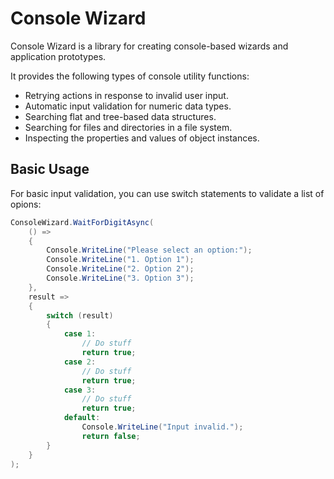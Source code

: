 # Console Wizard

Console Wizard is a library for creating console-based wizards and application prototypes.

It provides the following types of console utility functions:

- Retrying actions in response to invalid user input.
- Automatic input validation for numeric data types.
- Searching flat and tree-based data structures.
- Searching for files and directories in a file system.
- Inspecting the properties and values of object instances.

## Basic Usage

For basic input validation, you can use switch statements to validate a list of opions:

``` C#
ConsoleWizard.WaitForDigitAsync(
    () =>
    {
        Console.WriteLine("Please select an option:");
        Console.WriteLine("1. Option 1");
        Console.WriteLine("2. Option 2");
        Console.WriteLine("3. Option 3");
    },
    result =>
    {
        switch (result)
        {
            case 1:
                // Do stuff
                return true;
            case 2:
                // Do stuff
                return true;
            case 3:
                // Do stuff
                return true;
            default:
                Console.WriteLine("Input invalid.");
                return false;
        }
    }
);
```
